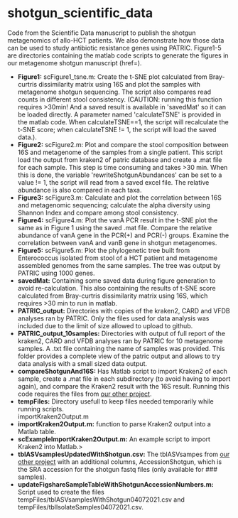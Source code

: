 # shotgun_scientific_data
 Code from the Scientific Data manuscript to publish the shotgun metagenomics of allo-HCT patients. We also demonstrate how those data can be used to study antibiotic resistance genes using PATRIC. Figure1-5 are directories containing the matlab code scripts to generate the figures in our metagenome shotgun manuscript (href=).
 
<ul>
  <li><b>Figure1:</b> scFigure1_tsne.m: Create the t-SNE plot calculated from Bray-curtris dissimilarity matrix using 16S and plot the samples with metagenome shotgun sequencing. The script also compares read counts in different stool consistency. (CAUTION: running this function requires >30min! And a saved result is available in 'savedMat' so it can be loaded directly. A parameter named 'calculateTSNE' is provided in the matlab code. When calculateTSNE==1, the script will recalculate the t-SNE score; when calculateTSNE != 1, the script will load the saved data.). </li>
 
   <li><b>Figure2:</b> scFigure2.m: Plot and compare the stool composition between 16S and metagenome of the samples from a single patient. This script load the output from kraken2 of patric database and create a .mat file for each sample. This step is time consuming and takes >30 min. When this is done, the variable 'rewriteShotgunAbundances' can be set to a value != 1, the script will read from a saved excel file. The relative abundance is also compared in each taxa. </li>
 
   <li><b>Figure3:</b> scFigure3.m: Calculate and plot the correlation between 16S and metagenomic sequencing; calculate the alpha diversity using Shannon Index and compare among stool consistency.  </li>
 
   <li><b>Figure4:</b> scFigure4.m: Plot the vanA PCR result in the t-SNE plot the same as in Figure 1 using the saved .mat file. Compare the relative abundance of vanA gene in the PCR(+) and PCR(-) groups. Examine the correlation between vanA  and vanB gene in shotgun metagenomes.  </li>
 
   <li><b>Figure5:</b> scFigure5.m: Plot the phylogenetic tree built from Enterococcus isolated from stool of a HCT patient and metagenome assembled genomes from the same samples. The tree was output by PATRIC using 1000 genes.  </li>
 
  <li><b>savedMat:</b> Containing some saved data during figure generation to avoid re-calculation. This also containing the results of t-SNE score calculated from Bray-curtris dissimilarity matrix using 16S, which requires >30 min to run in matlab.  </li>
 
   <li><b>PATRIC_output:</b> Directories with copies of the kraken2, CARD and VFDB analyses ran by PATRIC. Only the files used for data analysis was included due to the limit of size allowed to upload to github. </li>
 
  <li><b>PATRIC_output_10samples:</b> Directories with output of full report of the kraken2, CARD and VFDB analyses ran by PATRIC for 10 metagenome samples. A .txt file containing the name of samples was provided. This folder provides a complete view of the patric output and allows to try data analysis with a small sized data output. </li>
 
  <li><b>compareShotgunAnd16S:</b> Has Matlab script to import Kraken2 of each sample, create a .mat file in each subdirectory (to avoid having to import again), and compare the Kraken2 result with the 16S result. Running this code requires the files from <a href="https://github.com/liaochen1988/MSKCC_Microbiome_SD2021_Scripts">our other project</a>.</li>
  <li><b>tempFiles:</b> Directory usefull to keep files needed temporarily while running scripts.</li>
   importKraken2Output.m
  <li><b>importKraken2Output.m:</b> function to parse Kraken2 output into a Matlab table.</li>
  <li><b>scExampleImportKraken2Output.m:</b> An example script to import Kraken2 into Matlab.></li>
  <li><b>tblASVsamplesUpdatedWithShotgun.csv:</b> The tblASVsampes from <a href="https://github.com/liaochen1988/MSKCC_Microbiome_SD2021_Scripts">our other project</a> with an additional columns, AccessionShotgun, which is the SRA accession for the shotgun fastq files (only available for ### samples).</li>
   <li><b>updateFigshareSampleTableWithShotgunAccessionNumbers.m:</b> Script used to create the files tempFiles/tblASVsamplesWithShotgun04072021.csv and tempFiles/tblIsolateSamples04072021.csv.</li>
</ul>
